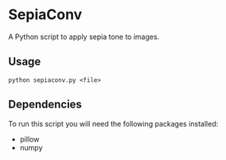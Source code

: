 # SepiaConv

A Python script to apply sepia tone to images.

## Usage

```script
python sepiaconv.py <file>
```

## Dependencies

To run this script you will need the following packages installed:

- pillow
- numpy
